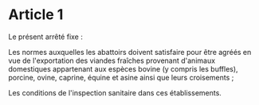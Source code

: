 # Article 1

Le présent arrêté fixe :

Les normes auxquelles les abattoirs doivent satisfaire pour être agréés en vue de l'exportation des viandes fraîches provenant d'animaux domestiques appartenant aux espèces bovine (y compris les buffles), porcine, ovine, caprine, équine et asine ainsi que leurs croisements ;

Les conditions de l'inspection sanitaire dans ces établissements.
